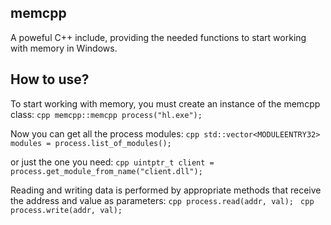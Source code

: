 ## memcpp
A poweful C++ include, providing the needed functions to start working with memory in Windows.

## How to use?
To start working with memory, you must create an instance of the memcpp class:
`cpp
memcpp::memcpp process("hl.exe");
`

Now you can get all the process modules:
`cpp
std::vector<MODULEENTRY32> modules = process.list_of_modules();
`

or just the one you need:
`cpp
uintptr_t client = process.get_module_from_name("client.dll");
`

Reading and writing data is performed by appropriate methods that receive the address and value as parameters:
`cpp
process.read(addr, val);
`
`cpp
process.write(addr, val);
`

